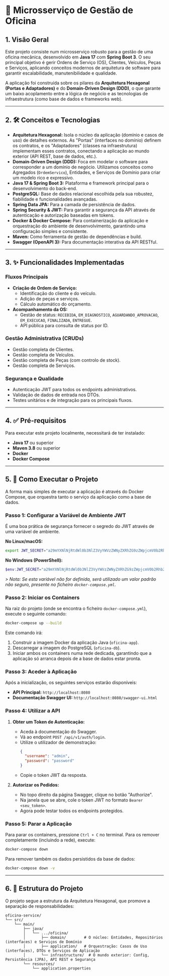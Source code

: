 # 📝 Microsserviço de Gestão de Oficina

## 1. Visão Geral

Este projeto consiste num microsserviço robusto para a gestão de uma oficina mecânica, desenvolvido em **Java 17** com **Spring Boot 3**. O seu principal objetivo é gerir Ordens de Serviço (OS), Clientes, Veículos, Peças e Serviços, aplicando conceitos modernos de arquitetura de software para garantir escalabilidade, manutenibilidade e qualidade.

A aplicação foi construída sobre os pilares da **Arquitetura Hexagonal (Portas e Adaptadores)** e do **Domain-Driven Design (DDD)**, o que garante um baixo acoplamento entre a lógica de negócio e as tecnologias de infraestrutura (como base de dados e frameworks web).

---

## 2. 🛠️ Conceitos e Tecnologias

- **Arquitetura Hexagonal:** Isola o núcleo da aplicação (domínio e casos de uso) de detalhes externos. As "Portas" (interfaces no domínio) definem os contratos, e os "Adaptadores" (classes na infraestrutura) implementam esses contratos, conectando a aplicação ao mundo exterior (API REST, base de dados, etc.).
- **Domain-Driven Design (DDD):** Foca em modelar o software para corresponder a um domínio de negócio. Utilizamos conceitos como Agregados (`OrdemServico`), Entidades, e Serviços de Domínio para criar um modelo rico e expressivo.
- **Java 17 & Spring Boot 3:** Plataforma e framework principal para o desenvolvimento do back-end.
- **PostgreSQL:** Base de dados relacional escolhida pela sua robustez, fiabilidade e funcionalidades avançadas.
- **Spring Data JPA:** Para a camada de persistência de dados.
- **Spring Security & JWT:** Para garantir a segurança da API através de autenticação e autorização baseadas em tokens.
- **Docker & Docker Compose:** Para containerização da aplicação e orquestração do ambiente de desenvolvimento, garantindo uma configuração simples e consistente.
- **Maven:** Como ferramenta de gestão de dependências e build.
- **Swagger (OpenAPI 3):** Para documentação interativa da API RESTful.

---

## 3. ✨ Funcionalidades Implementadas

### Fluxos Principais
- **Criação de Ordem de Serviço:**
    - Identificação do cliente e do veículo.
    - Adição de peças e serviços.
    - Cálculo automático do orçamento.
- **Acompanhamento da OS:**
    - Gestão de status: `RECEBIDA`, `EM_DIAGNOSTICO`, `AGUARDANDO_APROVACAO`, `EM_EXECUCAO`, `FINALIZADA`, `ENTREGUE`.
    - API pública para consulta de status por ID.

### Gestão Administrativa (CRUDs)
- Gestão completa de Clientes.
- Gestão completa de Veículos.
- Gestão completa de Peças (com controlo de stock).
- Gestão completa de Serviços.

### Segurança e Qualidade
- Autenticação JWT para todos os endpoints administrativos.
- Validação de dados de entrada nos DTOs.
- Testes unitários e de integração para os principais fluxos.

---

## 4. ✅ Pré-requisitos

Para executar este projeto localmente, necessitará de ter instalado:

- **Java 17** ou superior
- **Maven 3.8** ou superior
- **Docker**
- **Docker Compose**

---

## 5. 🚀 Como Executar o Projeto

A forma mais simples de executar a aplicação é através do Docker Compose, que orquestra tanto o serviço da aplicação como a base de dados.

### Passo 1: Configurar a Variável de Ambiente JWT
É uma boa prática de segurança fornecer o segredo do JWT através de uma variável de ambiente.

**No Linux/macOS:**
```bash
export JWT_SECRET="a29mYXNlNjRtdWl0b3NlZ3VyYWVzZWNyZXRhZG9zZWpjcmV0b2Rhb2ZpY2luYQ=="
```

**No Windows (PowerShell):**
```powershell
$env:JWT_SECRET="a29mYXNlNjRtdWl0b3NlZ3VyYWVzZWNyZXRhZG9zZWpjcmV0b2Rhb2ZpY2luYQ=="
```
*> Nota: Se esta variável não for definida, será utilizado um valor padrão não seguro, presente no ficheiro `docker-compose.yml`.*

### Passo 2: Iniciar os Containers
Na raiz do projeto (onde se encontra o ficheiro `docker-compose.yml`), execute o seguinte comando:
```bash
docker-compose up --build
```
Este comando irá:
1. Construir a imagem Docker da aplicação Java (`oficina-app`).
2. Descarregar a imagem do PostgreSQL (`oficina-db`).
3. Iniciar ambos os containers numa rede dedicada, garantindo que a aplicação só arranca depois de a base de dados estar pronta.

### Passo 3: Aceder à Aplicação
Após a inicialização, os seguintes serviços estarão disponíveis:

- **API Principal:** `http://localhost:8080`
- **Documentação Swagger UI:** `http://localhost:8080/swagger-ui.html`

### Passo 4: Utilizar a API
1.  **Obter um Token de Autenticação:**
    - Aceda à documentação do Swagger.
    - Vá ao endpoint `POST /api/v1/auth/login`.
    - Utilize o utilizador de demonstração:
      ```json
      {
        "username": "admin",
        "password": "password"
      }
      ```
    - Copie o token JWT da resposta.

2.  **Autorizar os Pedidos:**
    - No topo direito da página Swagger, clique no botão "Authorize".
    - Na janela que se abre, cole o token JWT no formato `Bearer <seu_token>`.
    - Agora pode testar todos os endpoints protegidos.

### Passo 5: Parar a Aplicação
Para parar os containers, pressione `Ctrl + C` no terminal. Para os remover completamente (incluindo a rede), execute:
```bash
docker-compose down
```
Para remover também os dados persistidos da base de dados:
```bash
docker-compose down -v
```

---

## 6. 📁 Estrutura do Projeto

O projeto segue a estrutura da Arquitetura Hexagonal, que promove a separação de responsabilidades:
```
oficina-service/
└── src/
    └── main/
        ├── java/
        │   └── .../oficina/
        │       ├── domain/        # O núcleo: Entidades, Repositórios (interfaces) e Serviços de Domínio
        │       ├── application/   # Orquestração: Casos de Uso (interfaces), DTOs e Serviços de Aplicação
        │       └── infrastructure/  # O mundo exterior: Config, Persistência (JPA), API REST e Segurança
        └── resources/
            └── application.properties